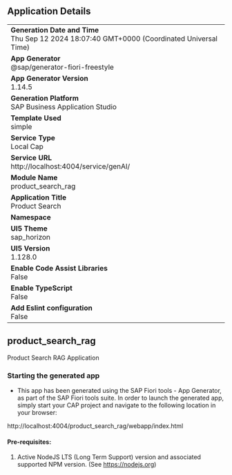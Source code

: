 ## Application Details
|               |
| ------------- |
|**Generation Date and Time**<br>Thu Sep 12 2024 18:07:40 GMT+0000 (Coordinated Universal Time)|
|**App Generator**<br>@sap/generator-fiori-freestyle|
|**App Generator Version**<br>1.14.5|
|**Generation Platform**<br>SAP Business Application Studio|
|**Template Used**<br>simple|
|**Service Type**<br>Local Cap|
|**Service URL**<br>http://localhost:4004/service/genAI/|
|**Module Name**<br>product_search_rag|
|**Application Title**<br>Product Search|
|**Namespace**<br>|
|**UI5 Theme**<br>sap_horizon|
|**UI5 Version**<br>1.128.0|
|**Enable Code Assist Libraries**<br>False|
|**Enable TypeScript**<br>False|
|**Add Eslint configuration**<br>False|

## product_search_rag

Product Search RAG Application

### Starting the generated app

-   This app has been generated using the SAP Fiori tools - App Generator, as part of the SAP Fiori tools suite.  In order to launch the generated app, simply start your CAP project and navigate to the following location in your browser:

http://localhost:4004/product_search_rag/webapp/index.html

#### Pre-requisites:

1. Active NodeJS LTS (Long Term Support) version and associated supported NPM version.  (See https://nodejs.org)



